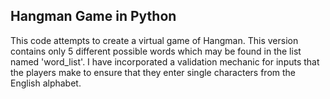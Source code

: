 ## Hangman Game in Python

This code attempts to create a virtual game of Hangman. This version contains only 5 different possible words which may be found in the list named 'word_list'. I have incorporated a validation mechanic for inputs that the players make to ensure that they enter single characters from the English alphabet.
